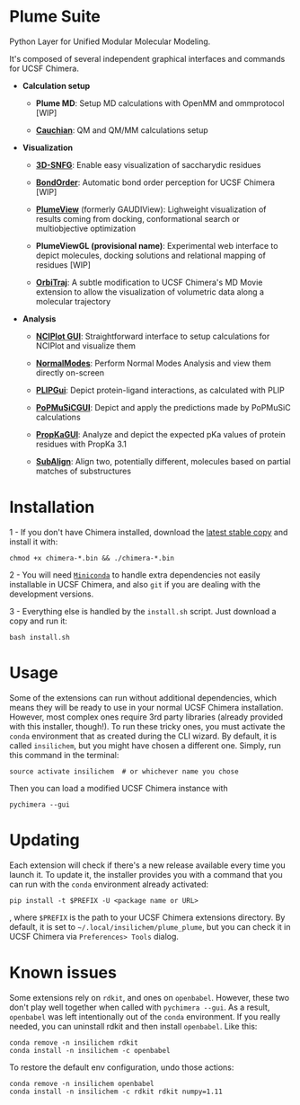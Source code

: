# Plume Suite

Python Layer for Unified Modular Molecular Modeling.

It's composed of several independent graphical interfaces and commands for UCSF Chimera.


- **Calculation setup**

    - **Plume MD**: Setup MD calculations with OpenMM and ommprotocol [WIP]

    - **[Cauchian](https://github.com/insilichem/plume_cauchian)**: QM and QM/MM calculations setup

- **Visualization**

    - **[3D-SNFG](https://github.com/insilichem/plume_snfg)**: Enable easy visualization of saccharydic residues

    - **[BondOrder](https://github.com/insilichem/plume_bondorder)**: Automatic bond order perception for UCSF Chimera [WIP]

    - **[PlumeView](https://github.com/insilichem/gaudiview)** (formerly GAUDIView): Lighweight visualization of results coming from docking, conformational search or multiobjective optimization

    - **PlumeViewGL (provisional name)**: Experimental web interface to depict molecules, docking solutions and relational mapping of residues [WIP]

    - **[OrbiTraj](https://github.com/insilichem/plume_orbitraj)**: A subtle modification to UCSF Chimera's MD Movie extension to allow the visualization of volumetric data along a molecular trajectory

- **Analysis**

    - **[NCIPlot GUI](https://github.com/insilichem/plume_nciplot)**: Straightforward interface to setup calculations for NCIPlot and visualize them

    - **[NormalModes](https://github.com/insilichem/plume_normalmodes)**: Perform Normal Modes Analysis and view them directly on-screen

    - **[PLIPGui](https://github.com/insilichem/plume_plipgui)**: Depict protein-ligand interactions, as calculated with PLIP

    - **[PoPMuSiCGUI](https://github.com/insilichem/plume_popmusicgui)**: Depict and apply the predictions made by PoPMuSiC calculations

    - **[PropKaGUI](https://github.com/insilichem/plume_propkagui)**: Analyze and depict the expected pKa values of protein residues with PropKa 3.1

    - **[SubAlign](https://github.com/insilichem/plume_subalign)**: Align two, potentially different, molecules based on partial matches of substructures


# Installation

1 - If you don't have Chimera installed, download the [latest stable copy](http://www.cgl.ucsf.edu/chimera/download.html) and install it with:

    chmod +x chimera-*.bin && ./chimera-*.bin

2 - You will need [`Miniconda`](https://conda.io/miniconda.html) to handle extra dependencies not easily installable in UCSF Chimera, and also `git` if you are dealing with the development versions.

3 - Everything else is handled by the `install.sh` script. Just download a copy and run it:

    bash install.sh


# Usage

Some of the extensions can run without additional dependencies, which means they will be ready to use in your normal UCSF Chimera installation. However, most complex ones require 3rd party libraries (already provided with this installer, though!). To run these tricky ones, you must activate the `conda` environment that as created during the CLI wizard. By default, it is called `insilichem`, but you might have chosen a different one. Simply, run this command in the terminal:

    source activate insilichem  # or whichever name you chose

Then you can load a modified UCSF Chimera instance with

    pychimera --gui


# Updating

Each extension will check if there's a new release available every time you launch it. To update it, the installer provides you with a command that you can run with the `conda` environment already activated:

    pip install -t $PREFIX -U <package name or URL>

, where `$PREFIX` is the path to your UCSF Chimera extensions directory. By default, it is set to `~/.local/insilichem/plume_plume`, but you can check it in UCSF Chimera via `Preferences> Tools` dialog.


# Known issues

Some extensions rely on `rdkit`, and ones on `openbabel`. However, these two don't play well together when called with `pychimera --gui`. As a result, `openbabel` was left intentionally out of the `conda` environment. If you really needed, you can uninstall rdkit and then install `openbabel`. Like this:

    conda remove -n insilichem rdkit
    conda install -n insilichem -c openbabel

To restore the default env configuration, undo those actions:

    conda remove -n insilichem openbabel
    conda install -n insilichem -c rdkit rdkit numpy=1.11